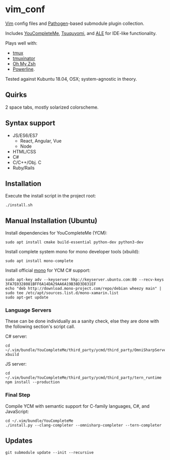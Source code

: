 # vim_conf

[Vim](https://github.com/vim/vim) config files and [Pathogen](https://github.com/tpope/vim-pathogen)-based submodule plugin collection.

Includes [YouCompleteMe](https://github.com/Valloric/YouCompleteMe), [Tsuquyomi](https://github.com/Quramy/tsuquyomi), and [ALE](https://github.com/w0rp/ale) for IDE-like functionality.

Plays well with:
* [tmux](https://github.com/tmux/tmux)
* [tmuxinator](https://github.com/tmuxinator/tmuxinator)
* [Oh My Zsh](https://github.com/robbyrussell/oh-my-zsh)
* [Powerline](https://github.com/powerline/powerline).

Tested against Kubuntu 18.04, OSX; system-agnostic in theory.

## Quirks

2 space tabs, mostly solarized colorscheme.

## Syntax support

* JS/ES6/ES7
  * React, Angular, Vue
  * Node
* HTML/CSS
* C#
* C/C++/Obj. C
* Ruby/Rails

## Installation

Execute the install script in the project root:
```
./install.sh
```

## Manual Installation (Ubuntu)

Install dependencies for YouCompleteMe (YCM):
```
sudo apt install cmake build-essential python-dev python3-dev
```
Install complete system mono for mono developer tools (xbuild):
```
sudo apt install mono-complete
```

Install official [mono](http://www.mono-project.com/docs/getting-started/install/linux/#debian-ubuntu-and-derivatives) for YCM C# support:
```
sudo apt-key adv --keyserver hkp://keyserver.ubuntu.com:80 --recv-keys 3FA7E0328081BFF6A14DA29AA6A19B38D3D831EF
echo "deb http://download.mono-project.com/repo/debian wheezy main" | sudo tee /etc/apt/sources.list.d/mono-xamarin.list
sudo apt-get update
```

### Language Servers
These can be done individually as a sanity check, else they are done with the following section's script call.

C# server:
```
cd ~/.vim/bundle/YouCompleteMe/third_party/ycmd/third_party/OmniSharpServer
xbuild
```

JS server:
```
cd ~/.vim/bundle/YouCompleteMe/third_party/ycmd/third_party/tern_runtime
npm install --production
```

### Final Step
Compile YCM with semantic support for C-family languages, C#, and JavaScript:
```
cd ~/.vim/bundle/YouCompleteMe
./install.py --clang-completer --omnisharp-completer --tern-completer
```

## Updates

```
git submodule update --init --recursive
```
